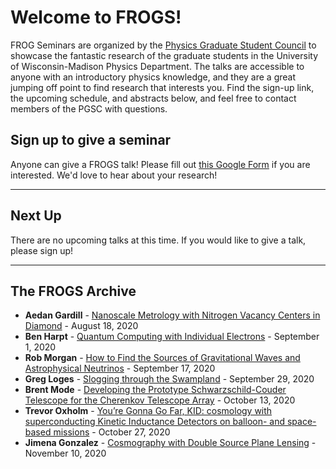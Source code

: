 # Welcome to FROGS!

FROG Seminars are organized by the [Physics Graduate Student Council](https://pgsc.physics.wisc.edu/) to showcase the fantastic research of the graduate students in the University of Wisconsin-Madison Physics Department.
The talks are accessible to anyone with an introductory physics knowledge, and they are a great jumping off point to find research that interests you.
Find the sign-up link, the upcoming schedule, and abstracts below, and feel free to contact members of the PGSC with questions.

## Sign up to give a seminar

Anyone can give a FROGS talk! 
Please fill out [this Google Form](https://forms.gle/438djJc1GmeK9qfS8) if you are interested.
We'd love to hear about your research! 

---

## Next Up

There are no upcoming talks at this time. If you would like to give a talk, please sign up!

---

<!--- ## Schedule -->

<!--- | Date | Time | Speaker | Title | -->
<!--- | --- | --- | --- | --- | -->


<!--- ## Upcoming Talk Abstracts -->


## The FROGS Archive

- **Aedan Gardill** - [Nanoscale Metrology with Nitrogen Vacancy Centers in Diamond](https://rmorgan10.github.io/FROGS/AedanGardill/) - August 18, 2020
- **Ben Harpt** - [Quantum Computing with Individual Electrons](https://rmorgan10.github.io/FROGS/BenHarpt/) - September 1, 2020
- **Rob Morgan** - [How to Find the Sources of Gravitational Waves and Astrophysical Neutrinos](https://rmorgan10.github.io/FROGS/RobMorgan/) - September 17, 2020
- **Greg Loges** - [Slogging through the Swampland](https://rmorgan10.github.io/FROGS/GregLoges/) - September 29, 2020
- **Brent Mode** - [Developing the Prototype Schwarzschild-Couder Telescope for the Cherenkov Telescope Array](https://rmorgan10.github.io/FROGS/BrentMode/) - October 13, 2020
- **Trevor Oxholm** - [You’re Gonna Go Far, KID: cosmology with superconducting Kinetic Inductance Detectors on balloon- and space-based missions](https://rmorgan10.github.io/FROGS/TrevorOxholm/) - October 27, 2020
- **Jimena Gonzalez** - [Cosmography with Double Source Plane Lensing](https://rmorgan10.github.io/FROGS/JimenaGonzalez/) - November 10, 2020